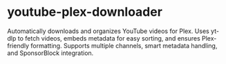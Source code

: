 # youtube-plex-downloader
Automatically downloads and organizes YouTube videos for Plex. Uses yt-dlp to fetch videos, embeds metadata for easy sorting, and ensures Plex-friendly formatting. Supports multiple channels, smart metadata handling, and SponsorBlock integration.
